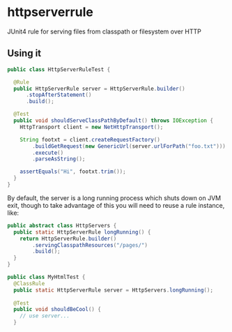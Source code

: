 # httpserverrule
JUnit4 rule for serving files from classpath or filesystem over HTTP

## Using it

```java
public class HttpServerRuleTest {

  @Rule
  public HttpServerRule server = HttpServerRule.builder()
      .stopAfterStatement()
      .build();

  @Test
  public void shouldServeClassPathByDefault() throws IOException {
    HttpTransport client = new NetHttpTransport();

    String footxt = client.createRequestFactory()
        .buildGetRequest(new GenericUrl(server.urlForPath("foo.txt")))
        .execute()
        .parseAsString();

    assertEquals("Hi", footxt.trim());
  }
}
```

By default, the server is a long running process which shuts down on JVM exit, though to take advantage of this you will need to reuse a rule instance, like:

```java
public abstract class HttpServers {
  public static HttpServerRule longRunning() {
    return HttpServerRule.builder()
        .servingClasspathResources("/pages/")
        .build();
  }
}

public class MyHtmlTest {
  @ClassRule
  public static HttpServerRule server = HttpServers.longRunning();
  
  @Test
  public void shouldBeCool() {
    // use server...
  }
```
